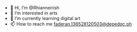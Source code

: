 - 👋 Hi, I’m @Rhianneirish
- 👀 I’m interested in arts
- 🌱 I’m currently learning digital art
- 📫 How to reach me faderan.136528120503@depedqc.ph 

<!---
Rhianneirish/Rhianneirish is a ✨ special ✨ repository because its `README.md` (this file) appears on your GitHub profile.
You can click the Preview link to take a look at your changes.
--->
